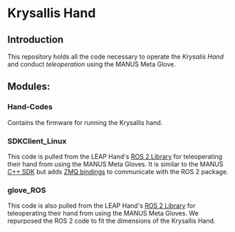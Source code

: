 # Krysallis Hand
## Introduction
This repository holds all the code necessary to operate the *Krysalis Hand* and conduct *teleoperation* using the MANUS Meta Glove. 

## Modules:

### Hand-Codes

Contains the firmware for running the Krysallis hand.

### SDKClient_Linux

This code is pulled from the LEAP Hand's [ROS 2 Library](https://github.com/leap-hand/Bidex_Manus_Teleop) for teleoperating their hand from using the MANUS Meta Gloves. It is similar to the MANUS [C++ SDK](https://docs.manus-meta.com/2.4.0/Plugins/SDK/) but adds [ZMQ bindings](https://github.com/zeromq/cppzmq/tree/master) to communicate with the ROS 2 package.

### glove_ROS

This code is also pulled from the LEAP Hand's [ROS 2 Library](https://github.com/leap-hand/Bidex_Manus_Teleop) for teleoperating their hand from using the MANUS Meta Gloves. We repurposed the ROS 2 code to fit the dimensions of the Krysallis Hand.
